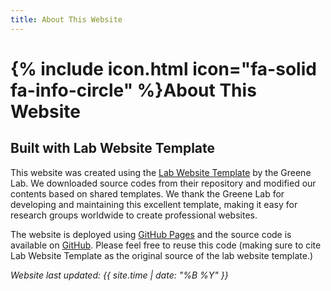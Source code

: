 ```yaml
---
title: About This Website
---
```


# {% include icon.html icon="fa-solid fa-info-circle" %}About This Website

## Built with Lab Website Template

This website was created using the [Lab Website Template](https://github.com/greenelab/lab-website-template) by the Greene Lab.
We downloaded source codes from their repository and modified our contents based on shared templates.
We thank the Greene Lab for developing and maintaining this excellent template, making it easy for research groups worldwide to create professional websites.

The website is deployed using [GitHub Pages](https://oxford-omni-lab.github.io) and the source code is available on [GitHub](https://github.com/oxford-omni-lab). Please feel free to reuse this code (making sure to cite Lab Website Template as the original source of the lab website template.)

_Website last updated: {{ site.time | date: "%B %Y" }}_
